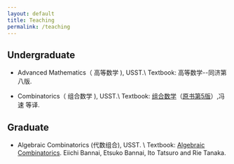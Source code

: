 ```yaml
---
layout: default
title: Teaching
permalink: /teaching
---
```


## Undergraduate  

* Advanced Mathematics（ 高等数学 ), USST.\\
  Textbook:  高等数学--同济第八版.
  
 * Combinatorics（ 组合数学 ), USST.\\
   Textbook:  [组合数学](https://baike.baidu.com/item/%E7%BB%84%E5%90%88%E6%95%B0%E5%AD%A6%EF%BC%88%E5%8E%9F%E4%B9%A6%E7%AC%AC5%E7%89%88%EF%BC%89/24675086?fr=aladdin)（[原书第5版](https://www.amazon.com/Introductory-Combinatorics-5th-Richard-Brualdi/dp/0136020402)）,冯速 等译.


## Graduate

* Algebraic Combinatorics (代数组合), USST. \\
    Textbook:  [Algebraic Combinatorics](https://www.degruyter.com/document/doi/10.1515/9783110630251/html). 
    Eiichi Bannai, Etsuko Bannai, Ito Tatsuro and Rie Tanaka.
